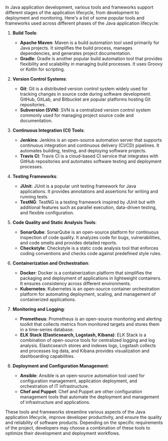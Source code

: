 In Java application development, various tools and frameworks support different stages of the application lifecycle, from development to deployment and monitoring. Here's a list of some popular tools and frameworks used across different phases of the Java application lifecycle:

1. **Build Tools**:

   - **Apache Maven**: Maven is a build automation tool used primarily for Java projects. It simplifies the build process, manages dependencies, and generates project documentation.
   - **Gradle**: Gradle is another popular build automation tool that provides flexibility and scalability in managing build processes. It uses Groovy or Kotlin for scripting.
2. **Version Control Systems**:

   - **Git**: Git is a distributed version control system widely used for tracking changes in source code during software development. GitHub, GitLab, and Bitbucket are popular platforms hosting Git repositories.
   - **Subversion (SVN)**: SVN is a centralized version control system commonly used for managing project source code and documentation.
3. **Continuous Integration (CI) Tools**:

   - **Jenkins**: Jenkins is an open-source automation server that supports continuous integration and continuous delivery (CI/CD) pipelines. It automates building, testing, and deploying software projects.
   - **Travis CI**: Travis CI is a cloud-based CI service that integrates with GitHub repositories and automates software testing and deployment processes.
4. **Testing Frameworks**:

   - **JUnit**: JUnit is a popular unit testing framework for Java applications. It provides annotations and assertions for writing and running tests.
   - **TestNG**: TestNG is a testing framework inspired by JUnit but with additional features such as parallel execution, data-driven testing, and flexible configuration.
5. **Code Quality and Static Analysis Tools**:

   - **SonarQube**: SonarQube is an open-source platform for continuous inspection of code quality. It analyzes code for bugs, vulnerabilities, and code smells and provides detailed reports.
   - **Checkstyle**: Checkstyle is a static code analysis tool that enforces coding conventions and checks code against predefined style rules.
6. **Containerization and Orchestration**:

   - **Docker**: Docker is a containerization platform that simplifies the packaging and deployment of applications in lightweight containers. It ensures consistency across different environments.
   - **Kubernetes**: Kubernetes is an open-source container orchestration platform for automating deployment, scaling, and management of containerized applications.
7. **Monitoring and Logging**:

   - **Prometheus**: Prometheus is an open-source monitoring and alerting toolkit that collects metrics from monitored targets and stores them in a time-series database.
   - **ELK Stack (Elasticsearch, Logstash, Kibana)**: ELK Stack is a combination of open-source tools for centralized logging and log analysis. Elasticsearch stores and indexes logs, Logstash collects and processes log data, and Kibana provides visualization and dashboarding capabilities.
8. **Deployment and Configuration Management**:

   - **Ansible**: Ansible is an open-source automation tool used for configuration management, application deployment, and orchestration of IT infrastructure.
   - **Chef and Puppet**: Chef and Puppet are other configuration management tools that automate the deployment and management of infrastructure and applications.

These tools and frameworks streamline various aspects of the Java application lifecycle, improve developer productivity, and ensure the quality and reliability of software products. Depending on the specific requirements of the project, developers may choose a combination of these tools to optimize their development and deployment workflows.
